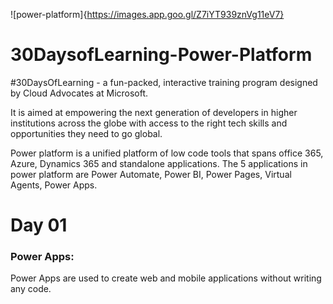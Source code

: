 ![power-platform]{https://images.app.goo.gl/Z7iYT939znVg11eV7}

# 30DaysofLearning-Power-Platform

#30DaysOfLearning - a fun-packed, interactive training program designed by Cloud Advocates at Microsoft.

It is aimed at empowering the next generation of developers in higher institutions across the globe with access to the right tech skills and opportunities they need to go global.

Power platform is a unified platform of low code tools that spans office 365, Azure, Dynamics 365 and standalone applications.
The 5 applications in power platform are Power Automate, Power BI, Power Pages, Virtual Agents, Power Apps.

# Day 01
 ### Power Apps: 
Power Apps are used to create web and mobile applications without writing any code.

